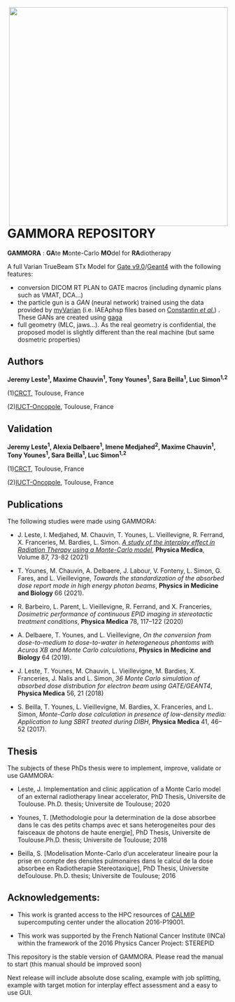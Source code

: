 
<img src="logo1.png" width="500" align="right">


# GAMMORA REPOSITORY

**GAMMORA** : **GA**te **M**onte-Carlo **MO**del for **RA**diotherapy

 

A full Varian TrueBeam STx Model for [Gate v9.0](https://github.com/OpenGATE/Gate)/[Geant4](https://github.com/Geant4/geant4) with the following features:
- conversion DICOM RT PLAN to GATE macros (including dynamic plans such as VMAT, DCA...)
- the particle gun is a *GAN* (neural network) trained using the data provided by [myVarian](https://www.myvarian.com/) (i.e. IAEAphsp files based on [Constantin *et al.*](https://pubmed.ncbi.nlm.nih.gov/21858999/)) . These GANs are created using [gaga](https://github.com/dsarrut/gaga)
- full geometry (MLC, jaws...). As the real geometry is confidential, the proposed model is slightly different than the real machine (but same dosmetric properties) 




## Authors

**Jeremy Leste<sup>1</sup>, Maxime Chauvin<sup>1</sup>, Tony Younes<sup>1</sup>, Sara Beilla<sup>1</sup>, Luc Simon<sup>1,2</sup>**

(1)[CRCT](https://www.crct-inserm.fr/), Toulouse, France

(2)[IUCT-Oncopole](https://www.iuct-oncopole.fr/), Toulouse, France

## Validation

**Jeremy Leste<sup>1</sup>, Alexia Delbaere<sup>1</sup>, Imene Medjahed<sup>2</sup>, Maxime Chauvin<sup>1</sup>, Tony Younes<sup>1</sup>, Sara Beilla<sup>1</sup>, Luc Simon<sup>1,2</sup>**

(1)[CRCT](https://www.crct-inserm.fr/), Toulouse, France

(2)[IUCT-Oncopole](https://www.iuct-oncopole.fr/), Toulouse, France





## Publications

The following studies were made using GAMMORA:
 - J. Leste, I. Medjahed, M. Chauvin, T. Younes, L. Vieillevigne, R. Ferrand, X. Franceries, M. Bardies, L. Simon. *[A study of the interplay effect in Radiation Therapy using a Monte-Carlo model](https://doi.org/10.1016/j.ejmp.2021.05.019)*, **Physica Medica**, Volume 87, 73-82 (2021)  

- T. Younes, M. Chauvin, A. Delbaere, J. Labour, V. Fonteny, L. Simon, G. Fares, and L. Vieillevigne, *Towards the standardization of the absorbed dose report mode in high energy photon beams*, **Physics in Medicine and Biology** 66 (2021).

- R. Barbeiro, L. Parent, L. Vieillevigne, R. Ferrand, and X. Franceries, *Dosimetric performance of continuous EPID imaging in stereotactic treatment conditions*, **Physica Medica** 78, 117–122 (2020)

 - A. Delbaere, T. Younes, and L. Vieillevigne, *On the conversion from dose-to-medium to dose-to-water in heterogeneous phantoms with Acuros XB and Monte Carlo calculations*, **Physics in Medicine and Biology** 64 (2019).

- J. Leste, T. Younes, M. Chauvin, L. Vieillevigne, M. Bardies, X. Franceries, J. Nalis and L. Simon, *36 Monte Carlo simulation of absorbed dose distribution for electron beam using GATE/GEANT4*, **Physica Medica** 56, 21 (2018)

 - S. Beilla, T. Younes, L. Vieillevigne, M. Bardies, X. Franceries, and L. Simon, *Monte-Carlo dose calculation in presence of low-density media: Application to lung SBRT treated during DIBH*, **Physica Medica** 41, 46–52 (2017).



## Thesis

The subjects of these PhDs thesis were to implement, improve, validate or use GAMMORA:


- Leste, J. Implementation and clinic application of a Monte Carlo model of an external radiotherapy linear accelerator, PhD Thesis, Universite de Toulouse. Ph.D. thesis; Universite de Toulouse; 2020

- Younes, T. [Methodologie pour la determination de la dose absorbee dans le cas des petits champs avec et sans heterogeneites pour des faisceaux de photons de haute energie], PhD Thesis, Universite de Toulouse.Ph.D. thesis; Universite de Toulouse; 2018

 - Beilla, S. [Modelisation Monte-Carlo d’un accelerateur lineaire pour la prise en compte des densites pulmonaires dans le calcul de la dose absorbee en Radiotherapie Stereotaxique], PhD Thesis, Universite deToulouse. Ph.D. thesis; Universite de Toulouse; 2016



## Acknowledgements:

 - This  work  is  granted  access  to  the  HPC  resources  of  [CALMIP](https://www.calmip.univ-toulouse.fr/)  supercomputing  center under the allocation 2016-P19001.
 
 - This work was supported by the French National Cancer Institute (INCa) within the framework of the 2016 Physics Cancer Project:  STEREPID

 
 
 This repository is the stable version of GAMMORA. Please read the manual to start (this manual should be improved soon)


Next release will include absolute dose scaling, example with job splitting, example with target motion for interplay effect assessment and a easy to use GUI. 
